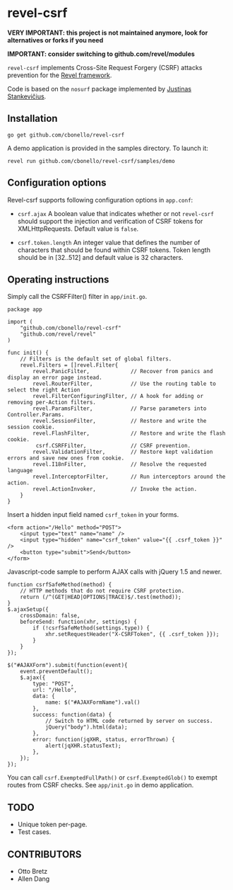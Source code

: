 revel-csrf
==========
**VERY IMPORTANT: this project is not maintained anymore, look for alternatives or forks if you need**

**IMPORTANT: consider switching to github.com/revel/modules**

`revel-csrf` implements Cross-Site Request Forgery (CSRF) attacks
prevention for the [Revel framework](https://github.com/revel/revel).

Code is based on the `nosurf` package implemented by
[Justinas Stankevičius](https://github.com/justinas/nosurf).

## Installation

    go get github.com/cbonello/revel-csrf

A demo application is provided in the samples directory. To launch it:

    revel run github.com/cbonello/revel-csrf/samples/demo

## Configuration options

Revel-csrf supports following configuration options in `app.conf`:

* `csrf.ajax`
A boolean value that indicates whether or not `revel-csrf` should support the injection and verification of CSRF tokens for XMLHttpRequests. Default value is `false`.

* `csrf.token.length`
An integer value that defines the number of characters that should be found within CSRF tokens. Token length should be in [32..512] and default value is 32 characters.

## Operating instructions

Simply call the CSRFFilter() filter in `app/init.go`.  

    package app

    import (
        "github.com/cbonello/revel-csrf"
        "github.com/revel/revel"
    )

    func init() {
	    // Filters is the default set of global filters.
	    revel.Filters = []revel.Filter{
		    revel.PanicFilter,             // Recover from panics and display an error page instead.
		    revel.RouterFilter,            // Use the routing table to select the right Action
		    revel.FilterConfiguringFilter, // A hook for adding or removing per-Action filters.
		    revel.ParamsFilter,            // Parse parameters into Controller.Params.
		    revel.SessionFilter,           // Restore and write the session cookie.
		    revel.FlashFilter,             // Restore and write the flash cookie.
		     csrf.CSRFFilter,              // CSRF prevention.
		    revel.ValidationFilter,        // Restore kept validation errors and save new ones from cookie.
		    revel.I18nFilter,              // Resolve the requested language
		    revel.InterceptorFilter,       // Run interceptors around the action.
		    revel.ActionInvoker,           // Invoke the action.
	    }
    }

Insert a hidden input field named `csrf_token` in your forms.

    <form action="/Hello" method="POST">
        <input type="text" name="name" />
        <input type="hidden" name="csrf_token" value="{{ .csrf_token }}" />
        <button type="submit">Send</button>
    </form>

Javascript-code sample to perform AJAX calls with jQuery 1.5 and newer. 

    function csrfSafeMethod(method) {
        // HTTP methods that do not require CSRF protection.
        return (/^(GET|HEAD|OPTIONS|TRACE)$/.test(method));
    }
    $.ajaxSetup({
        crossDomain: false,
        beforeSend: function(xhr, settings) {
            if (!csrfSafeMethod(settings.type)) {
                xhr.setRequestHeader("X-CSRFToken", {{ .csrf_token }});
            }
        }
    });

	$("#AJAXForm").submit(function(event){
		event.preventDefault();
	    $.ajax({
	        type: "POST",
	        url: "/Hello",
	        data: {
	            name: $("#AJAXFormName").val()
	        },
	        success: function(data) {
	            // Switch to HTML code returned by server on success.
	            jQuery("body").html(data);
	        },
	        error: function(jqXHR, status, errorThrown) {
	            alert(jqXHR.statusText);
	        },
	    });
	});

You can call `csrf.ExemptedFullPath()` or `csrf.ExemptedGlob()` to exempt routes from CSRF checks. See `app/init.go` in demo application.

## TODO

* Unique token per-page.
* Test cases.

## CONTRIBUTORS
* Otto Bretz
* Allen Dang
